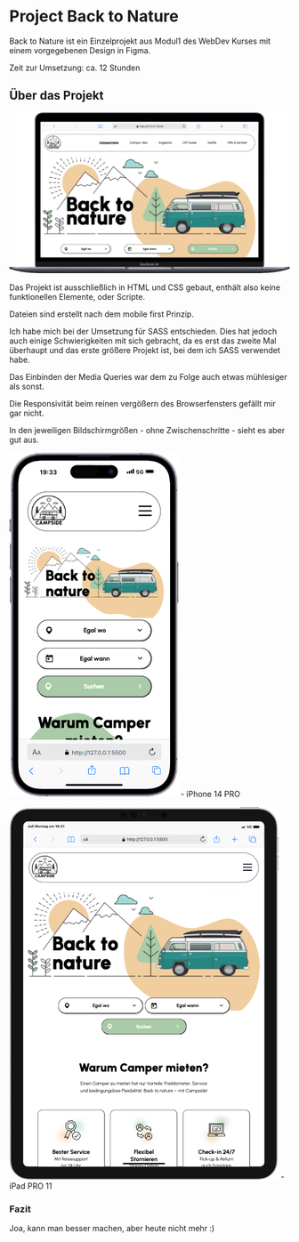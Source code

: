 # Project Back to Nature

Back to Nature ist ein Einzelprojekt aus Modul1 des WebDev Kurses mit einem vorgegebenen Design in Figma.

Zeit zur Umsetzung: ca. 12 Stunden

## Über das Projekt

![Back to Nature Screen Shot](./assets/img/Macbook-Air-127.0.0.1.png)

Das Projekt ist ausschließlich in HTML und CSS gebaut, enthält also keine funktionellen Elemente, oder Scripte.

Dateien sind erstellt nach dem mobile first Prinzip.

Ich habe mich bei der Umsetzung für SASS entschieden.
Dies hat jedoch auch einige Schwierigkeiten mit sich gebracht, da es erst das zweite Mal überhaupt
und das erste größere Projekt ist, bei dem ich SASS verwendet habe.

Das Einbinden der Media Queries war dem zu Folge auch etwas mühlesiger als sonst.

Die Responsivität beim reinen vergößern des Browserfensters gefällt mir gar nicht.

In den jeweiligen Bildschirmgrößen - ohne Zwischenschritte - sieht es aber gut aus.

![Back to Nature Screen Shot](./assets/img/iPhone-14-PRO-127.0.0.1.png) - iPhone 14 PRO

![Back to Nature Screen Shot](./assets/img/iPad-PRO-11-127.0.0.1.png) - iPad PRO 11

### Fazit

Joa, kann man besser machen, aber heute nicht mehr :)
